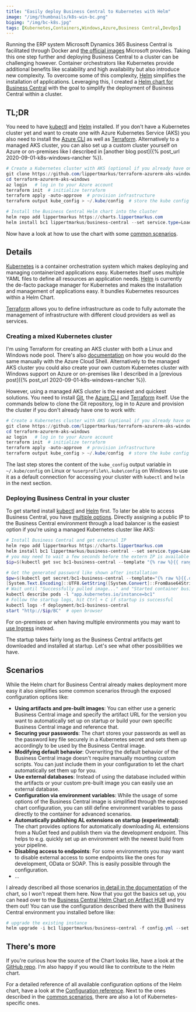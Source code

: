 ```yaml
---
title: "Easily deploy Business Central to Kubernetes with Helm"
image: "/img/thumbnails/k8s-win-bc.png"
bigimg: "/img/bc-k8s.jpg"
tags: [Kubernetes,Containers,Windows,Azure,Business Central,DevOps]
---
```


Running the ERP system Microsoft Dynamics 365 Business Central is facilitated through Docker and [the official images](https://github.com/microsoft/nav-docker/) Microsoft provides. Taking this one step further and deploying Business Central to a cluster can be challenging however. Container orchestrators like Kubernetes provide additional benefits like scalability and high availability but also introduce new complexity. To overcome some of this complexity, [Helm](https://helm.sh/) simplifies the installation of applications. Leveraging this, I created a [Helm chart for Business Central](https://artifacthub.io/packages/helm/lippertmarkus/business-central) with the goal to simplify the deployment of Business Central within a cluster.

## TL;DR

You need to have [kubectl](https://kubernetes.io/docs/tasks/tools/install-kubectl/) and [Helm](https://helm.sh/docs/intro/install/) installed. If you don't have a Kubernetes cluster yet and want to create one with Azure Kubernetes Service (AKS) you also need to install the [Azure CLI](https://docs.microsoft.com/en-us/cli/azure/install-azure-cli-windows?view=azure-cli-latest&tabs=azure-cli) as well as [Terraform](https://www.terraform.io/downloads.html). Alternatively to a managed AKS cluster, you can also set up a custom cluster yourself on Azure or on-premises like I described in [another blog post]({% post_url 2020-09-01-k8s-windows-rancher %}).

```powershell
# Create a Kubernetes cluster with AKS (optional if you already have one)
git clone https://github.com/lippertmarkus/terraform-azurerm-aks-windows.git
cd terraform-azurerm-aks-windows
az login   # log in to your Azure account
terraform init  # initialize terraform
terraform apply -auto-approve  # provision infrastructure
terraform output kube_config > ~/.kube/config  # store the kube config as default (be careful if you already have one!)

# Install the Business Central Helm chart into the cluster
helm repo add lippertmarkus https://charts.lippertmarkus.com
helm install bc1 lippertmarkus/business-central --set service.type=LoadBalancer
```

Now have a look at how to use the chart with some [common scenarios](#scenarios).

## Details

[Kubernetes](https://kubernetes.io) is a container orchestration system which makes deploying and managing containerized applications easy. Kubernetes itself uses multiple YAML files to define all resources an application needs. [Helm](https://helm.sh) is currently the de-facto package manager for Kubernetes and makes the installation and management of applications easy. It bundles Kubernetes resources within a Helm Chart. 

[Terraform](https://www.terraform.io/) allows you to define infrastructure as code to fully automate the management of infrastructure with different cloud providers as well as services.

### Creating a mixed Kubernetes cluster

I'm using Terraform for creating an AKS cluster with both a Linux and Windows node pool. There's also [documentation](https://docs.microsoft.com/de-de/azure/aks/windows-container-cli) on how you would do the same manually with the Azure Cloud Shell. Alternatively to the managed AKS cluster you could also create your own custom Kubernetes cluster with Windows support on Azure or on-premises like I described in a [previous post]({% post_url 2020-09-01-k8s-windows-rancher %}).

However, using a managed AKS cluster is the easiest and quickest solutions. You need to install [Git](https://git-scm.com/downloads), the [Azure CLI](https://docs.microsoft.com/en-us/cli/azure/install-azure-cli-windows?view=azure-cli-latest&tabs=azure-cli) and [Terraform](https://www.terraform.io/downloads.html) itself. Use the commands below to clone the Git repository, log in to Azure and provision the cluster if you don't already have one to work with:

```powershell
# Create a Kubernetes cluster with AKS (optional if you already have one)
git clone https://github.com/lippertmarkus/terraform-azurerm-aks-windows.git
cd terraform-azurerm-aks-windows
az login   # log in to your Azure account
terraform init  # initialize terraform
terraform apply -auto-approve  # provision infrastructure
terraform output kube_config > ~/.kube/config  # store the kube config as default (be careful if you already have one!)
```

The last step stores the content of the `kube_config` output variable in `~/.kube/config` on Linux or `%userprofile%\.kube\config` on Windows to use it as a default connection for accessing your cluster with `kubectl` and `helm` in the next section.

### Deploying Business Central in your cluster

To get started install [kubectl](https://kubernetes.io/docs/tasks/tools/install-kubectl/) and [Helm](https://helm.sh/docs/intro/install/) first. To later be able to access Business Central, you have [multiple options](https://artifacthub.io/packages/helm/lippertmarkus/business-central#accessing-business-central). Directly assigning a public IP to the Business Central environment through a load balancer is the easiest option if you're using a managed Kubernetes cluster like AKS:
```powershell
# Install Business Central and get external IP
helm repo add lippertmarkus https://charts.lippertmarkus.com
helm install bc1 lippertmarkus/business-central --set service.type=LoadBalancer
# you may need to wait a few seconds before the extern IP is available before running the next command
$ip=$(kubectl get svc bc1-business-central --template "{% raw %}{{ range (index .status.loadBalancer.ingress 0) }}{{.}}{{ end }}{% endraw %}")

# Get the generated password like shown after installation
$pw=$(kubectl get secret/bc1-business-central --template="{% raw %}{{.data.password}}{% endraw %}")
[System.Text.Encoding]::UTF8.GetString([System.Convert]::FromBase64String($pw))
# Wait until "Successfully pulled image..." and "Started container business-central"
kubectl describe pods -l "app.kubernetes.io/instance=bc1"
# Follow the startup logs, hit Ctrl + C if startup is successful
kubectl logs -f deployment/bc1-business-central
start "http://$ip/BC"  # open browser
```

For on-premises or when having multiple environments you may want to [use Ingress](https://artifacthub.io/packages/helm/lippertmarkus/business-central#accessing-business-central) instead. 

The startup takes fairly long as the Business Central artifacts get downloaded and installed at startup. Let's see what other possibilities we have.

## Scenarios

While the Helm chart for Business Central already makes deployment more easy it also simplifies some common scenarios through the exposed configuration options like:

- **Using artifacts and pre-built images**: You can either use a generic Business Central image and specify the artifact URL for the version you want to automatically set up on startup or build your own specific Business Central image and reference that.
- **Securing your passwords**: The chart stores your passwords as well as the password key file securely in a Kubernetes secret and sets them up accordingly to be used by the Business Central image.
- **Modifying default behavior**: Overwriting the default behavior of the Business Central image doesn't require manually mounting custom scripts. You can just include them in your configuration to let the chart automatically set them up for you.
- **Use external databases**: Instead of using the database included within the artifacts or your custom pre-built image you can easily use an external database.
- **Configuration via environment variables**: While the usage of some options of the Business Central image is simplified through the exposed chart configuration, you can still define environment variables to pass directly to the container for advanced scenarios.
- **Automatically publishing AL extensions on startup (experimental)**: The chart provides options for automatically downloading AL extensions from a NuGet feed and publish them via the development endpoint. This helps to e.g. quickly set up an environment with the newest build from your pipeline.
- **Disabling access to endpoints**: For some environments you may want to disable external access to some endpoints like the ones for development, OData or SOAP. This is easily possible through the configuration.
- ...

I already described all those scenarios [in detail in the documentation](https://artifacthub.io/packages/helm/lippertmarkus/business-central#using-artifacts-and-pre-built-images) of the chart, so I won't repeat them here. Now that you got the basics set up, you can head over to the [Business Central Helm Chart on Artifact HUB](https://artifacthub.io/packages/helm/lippertmarkus/business-central#using-artifacts-and-pre-built-images) and try them out! You can use the configuration described there with the Business Central environment you installed before like:

```powershell
# upgrade the existing instance
helm upgrade -i bc1 lippertmarkus/business-central -f config.yml --set service.type=LoadBalancer
```

## There's more

If you're curious how the source of the Chart looks like, have a look at the [GitHub repo](https://github.com/lippertmarkus/helm-charts/tree/master/charts/business-central). I'm also happy if you would like to contribute to the Helm chart.

For a detailed reference of all available configuration options of the Helm chart, have a look at the [Configuration reference](https://artifacthub.io/packages/helm/lippertmarkus/business-central#configuration-reference). Next to the ones described in the [common scenarios](https://artifacthub.io/packages/helm/lippertmarkus/business-central#common-scenarios), there are also a lot of Kubernetes-specific ones.
